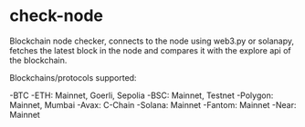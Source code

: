 # check-node
Blockchain node checker, connects to the node using web3.py or solanapy, fetches the latest block in the node and compares it with the explore api of the blockchain.

Blockchains/protocols supported:

-BTC
-ETH: Mainnet, Goerli, Sepolia
-BSC: Mainnet, Testnet
-Polygon: Mainnet, Mumbai
-Avax: C-Chain
-Solana: Mainnet
-Fantom: Mainnet
-Near: Mainnet
